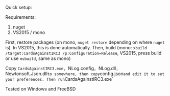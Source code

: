 Quick setup:

Requirements:

1. nuget
2. VS2015 / mono

First, restore packages (on mono, `nuget restore` depending on where `nuget` is). In VS2015, this is done automatically.
Then, build (mono: `xbuild /target:CardsAgainstIRC3 /p:Configuration=Release`, VS2015, press build or use `msbuild`, same as mono)

Copy `CardsAgainstIRC3.exe, `NLog.config`, `NLog.dll`, `Newtonsoft.Json.dll` to somewhere, then copy `config.json` and edit it to set your preferences. Then run `CardsAgainstIRC3.exe`

Tested on Windows and FreeBSD